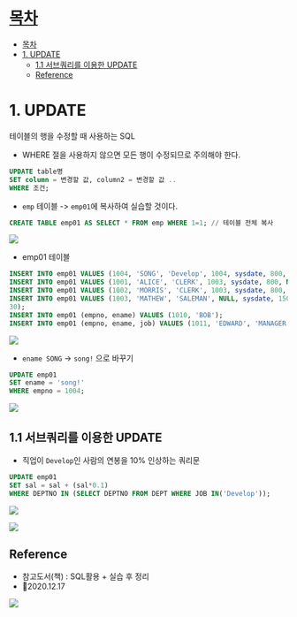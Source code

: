 # [목차](#목차)
- [목차](#목차)
- [1. UPDATE](#1-update)
  - [1.1 서브쿼리를 이용한 UPDATE](#11-서브쿼리를-이용한-update)
  - [Reference](#reference)


# 1. UPDATE

테이블의 행을 수정할 때 사용하는 SQL
- WHERE 절을 사용하지 않으면 모든 행이 수정되므로 주의해야 한다.

```sql
UPDATE table명
SET column = 변경할 값, column2 = 변경할 값 ..
WHERE 조건;
```

- `emp` 테이블 -> `emp01`에 복사하여 실습할 것이다.

```sql
CREATE TABLE emp01 AS SELECT * FROM emp WHERE 1=1; // 테이블 전체 복사
```

![](https://images.velog.io/images/withcolinsong/post/8140d221-5e56-43bc-a332-33ef0f474e58/image.png)


- emp01 테이블
```sql
INSERT INTO emp01 VALUES (1004, 'SONG', 'Develop', 1004, sysdate, 800, NULL, 30);
INSERT INTO emp01 VALUES (1001, 'ALICE', 'CLERK', 1003, sysdate, 800, NULL, 30);
INSERT INTO emp01 VALUES (1002, 'MORRIS', 'CLERK', 1003, sysdate, 800, NULL, 30);
INSERT INTO emp01 VALUES (1003, 'MATHEW', 'SALEMAN', NULL, sysdate, 1500, 100,
30);
INSERT INTO emp01 (empno, ename) VALUES (1010, 'BOB');
INSERT INTO emp01 (empno, ename, job) VALUES (1011, 'EDWARD', 'MANAGER');
```

![](https://images.velog.io/images/withcolinsong/post/70d7f640-eaca-4088-9c36-320aa18be4c6/image.png)

- `ename SONG` -> `song!` 으로 바꾸기

```sql
UPDATE emp01
SET ename = 'song!'
WHERE empno = 1004;
```

![](https://images.velog.io/images/withcolinsong/post/3243ac4b-e0bb-4063-9492-06667af2d4f7/image.png)

## 1.1 서브쿼리를 이용한 UPDATE
- 직업이 `Develop`인 사람의 연봉을 10% 인상하는 쿼리문

```sql
UPDATE emp01
SET sal = sal + (sal*0.1)
WHERE DEPTNO IN (SELECT DEPTNO FROM DEPT WHERE JOB IN('Develop'));
```

![](https://images.velog.io/images/withcolinsong/post/8e95a36d-ebc8-467e-9dee-bf01af13ca43/image.png)


![](https://images.velog.io/images/withcolinsong/post/66eab2ee-a9bc-4787-8d00-4bdf5327ba94/image.png)

## Reference
- 참고도서(책) : SQL활용 + 실습 후 정리
- 🎈2020.12.17

![](https://images.velog.io/images/withcolinsong/post/8dc5159f-5174-49f0-8cca-748d6cd38345/image.png)